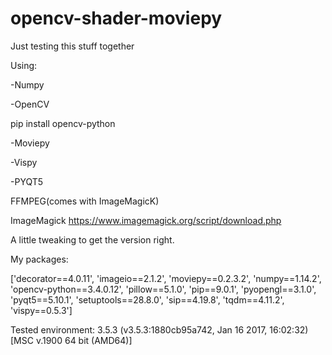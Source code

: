 # opencv-shader-moviepy
Just testing this stuff together

Using:

-Numpy


-OpenCV

pip install opencv-python

-Moviepy


-Vispy


-PYQT5

FFMPEG(comes with ImageMagicK)

ImageMagick
https://www.imagemagick.org/script/download.php

A little tweaking to get the version right.


My packages:

['decorator==4.0.11', 'imageio==2.1.2', 'moviepy==0.2.3.2', 'numpy==1.14.2', 'opencv-python==3.4.0.12', 'pillow==5.1.0', 'pip==9.0.1', 'pyopengl==3.1.0', 'pyqt5==5.10.1', 'setuptools==28.8.0', 'sip==4.19.8', 'tqdm==4.11.2', 'vispy==0.5.3']

Tested environment:
3.5.3 (v3.5.3:1880cb95a742, Jan 16 2017, 16:02:32) [MSC v.1900 64 bit (AMD64)]

